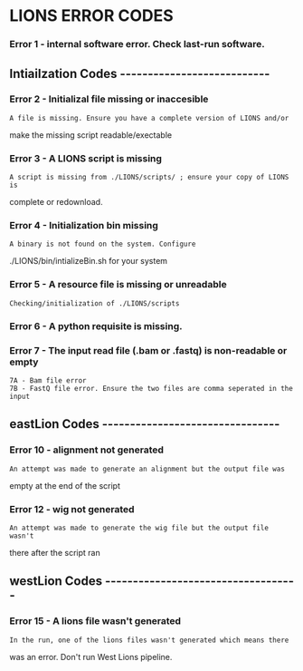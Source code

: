 # LIONS ERROR CODES

### Error 1 - internal software error. Check last-run software.

## Intiailzation Codes ---------------------------
### Error 2 - Initializal file missing or inaccesible
	A file is missing. Ensure you have a complete version of LIONS and/or
make the missing script readable/exectable

### Error 3 - A LIONS script is missing
	A script is missing from ./LIONS/scripts/ ; ensure your copy of LIONS is
complete or redownload.

### Error 4 - Initialization bin missing
	A binary is not found on the system. Configure 
./LIONS/bin/intializeBin.sh for your system

### Error 5 - A resource file is missing or unreadable
	Checking/initialization of ./LIONS/scripts

### Error 6 - A python requisite is missing.

### Error 7 - The input read file (.bam or .fastq) is non-readable or empty
	7A - Bam file error
	7B - FastQ file error. Ensure the two files are comma seperated in the input

## eastLion Codes --------------------------------

### Error 10 - alignment not generated
	An attempt was made to generate an alignment but the output file was
empty at the end of the script

### Error 12 - wig not generated
	An attempt was made to generate the wig file but the output file wasn't
there after the script ran

## westLion Codes -----------------------------------

### Error 15 - A lions file wasn't generated
	In the run, one of the lions files wasn't generated which means there
was an error. Don't run West Lions pipeline.
